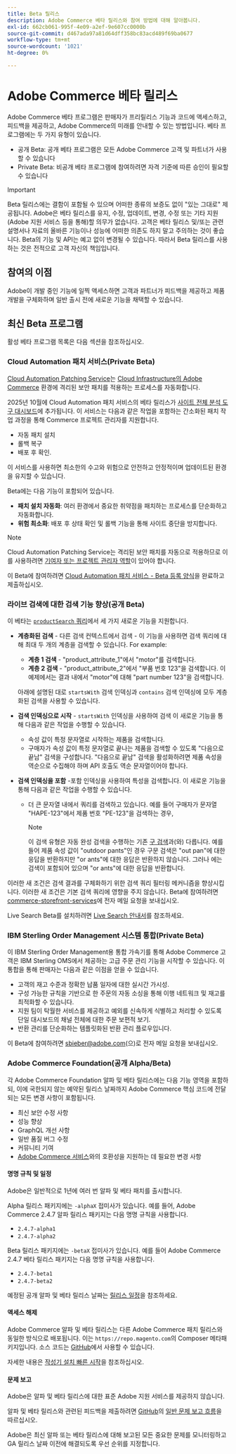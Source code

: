 ```yaml
---
title: Beta 릴리스
description: Adobe Commerce 베타 릴리스와 참여 방법에 대해 알아봅니다.
exl-id: 662cb061-995f-4e09-a2ef-9e607cc0000b
source-git-commit: d467ada97a81d64dff358bc83acd489f69ba0677
workflow-type: tm+mt
source-wordcount: '1021'
ht-degree: 0%

---
```


# Adobe Commerce 베타 릴리스

Adobe Commerce 베타 프로그램은 판매자가 프리릴리스 기능과 코드에 액세스하고, 피드백을 제공하고, Adobe Commerce의 미래를 안내할 수 있는 방법입니다. 베타 프로그램에는 두 가지 유형이 있습니다.

- 공개 Beta: 공개 베타 프로그램은 모든 Adobe Commerce 고객 및 파트너가 사용할 수 있습니다
- Private Beta: 비공개 베타 프로그램에 참여하려면 자격 기준에 따른 승인이 필요할 수 있습니다

>[!IMPORTANT]
>
>Beta 릴리스에는 결함이 포함될 수 있으며 어떠한 종류의 보증도 없이 &quot;있는 그대로&quot; 제공됩니다. Adobe은 베타 릴리스를 유지, 수정, 업데이트, 변경, 수정 또는 기타 지원(Adobe 지원 서비스 등을 통해)할 의무가 없습니다. 고객은 베타 릴리스 및/또는 관련 설명서나 자료의 올바른 기능이나 성능에 어떠한 의존도 하지 말고 주의하는 것이 좋습니다. Beta의 기능 및 API는 예고 없이 변경될 수 있습니다. 따라서 Beta 릴리스를 사용하는 것은 전적으로 고객 자신의 책임입니다.

## 참여의 이점

Adobe이 개발 중인 기능에 일찍 액세스하면 고객과 파트너가 피드백을 제공하고 제품 개발을 구체화하며 일반 출시 전에 새로운 기능을 채택할 수 있습니다.

## 최신 Beta 프로그램

활성 베타 프로그램 목록은 다음 섹션을 참조하십시오.

### Cloud Automation 패치 서비스(Private Beta)

[Cloud Automation Patching Service](../tools/caps-tool/intro.md)는 [Cloud Infrastructure의 Adobe Commerce](https://experienceleague.adobe.com/ko/docs/commerce-on-cloud/user-guide/overview) 환경에 격리된 보안 패치를 적용하는 프로세스를 자동화합니다.

2025년 10월에 Cloud Automation 패치 서비스의 베타 릴리스가 [사이트 전체 분석 도구 대시보드](https://experienceleague.adobe.com/ko/docs/commerce-operations/tools/site-wide-analysis-tool/dashboard)에 추가됩니다. 이 서비스는 다음과 같은 작업을 포함하는 간소화된 패치 작업 과정을 통해 Commerce 프로젝트 관리자를 지원합니다.

- 자동 패치 설치
- 롤백 복구
- 배포 후 확인.

이 서비스를 사용하면 최소한의 수고와 위험으로 안전하고 안정적이며 업데이트된 환경을 유지할 수 있습니다.

Beta에는 다음 기능이 포함되어 있습니다.

- **패치 설치 자동화**: 여러 환경에서 중요한 취약점을 패치하는 프로세스를 단순화하고 자동화합니다.
- **위험 최소화**: 배포 후 상태 확인 및 롤백 기능을 통해 사이트 중단을 방지합니다.

>[!NOTE]
>
>Cloud Automation Patching Service는 격리된 보안 패치를 자동으로 적용하므로 이를 사용하려면 [기여자 또는 프로젝트 관리자 역할](https://experienceleague.adobe.com/ko/docs/commerce-on-cloud/user-guide/project/user-access)이 있어야 합니다.

이 Beta에 참여하려면 [Cloud Automation 패치 서비스 - Beta 등록 양식](https://forms.office.com/r/3Wfxj5nPdB)을 완료하고 제출하십시오.

### 라이브 검색에 대한 검색 기능 향상(공개 Beta)

이 베타는 [`productSearch` 쿼리](https://developer.adobe.com/commerce/webapi/graphql/schema/live-search/queries/product-search/)에서 세 가지 새로운 기능을 지원합니다.

- **계층화된 검색** - 다른 검색 컨텍스트에서 검색 - 이 기능을 사용하면 검색 쿼리에 대해 최대 두 개의 계층을 검색할 수 있습니다. For example:

   - **계층 1 검색** - &quot;product_attribute_1&quot;에서 &quot;motor&quot;를 검색합니다.
   - **계층 2 검색** - &quot;product_attribute_2&quot;에서 &quot;부품 번호 123&quot;을 검색합니다. 이 예제에서는 결과 내에서 &quot;motor&quot;에 대해 &quot;part number 123&quot;을 검색합니다.

  아래에 설명된 대로 `startsWith` 검색 인덱싱과 `contains` 검색 인덱싱에 모두 계층화된 검색을 사용할 수 있습니다.

- **검색 인덱싱으로 시작** - `startsWith` 인덱싱을 사용하여 검색 이 새로운 기능을 통해 다음과 같은 작업을 수행할 수 있습니다.

   - 속성 값이 특정 문자열로 시작하는 제품을 검색합니다.
   - 구매자가 속성 값이 특정 문자열로 끝나는 제품을 검색할 수 있도록 &quot;다음으로 끝남&quot; 검색을 구성합니다. &quot;다음으로 끝남&quot; 검색을 활성화하려면 제품 속성을 역순으로 수집해야 하며 API 호출도 역순 문자열이어야 합니다.

- **검색 인덱싱을 포함** -포함 인덱싱을 사용하여 특성을 검색합니다. 이 새로운 기능을 통해 다음과 같은 작업을 수행할 수 있습니다.

   - 더 큰 문자열 내에서 쿼리를 검색하고 있습니다. 예를 들어 구매자가 문자열 &quot;HAPE-123&quot;에서 제품 번호 &quot;PE-123&quot;을 검색하는 경우,

     >[!NOTE]
     >
     >이 검색 유형은 자동 완성 검색을 수행하는 기존 [구 검색](https://developer.adobe.com/commerce/webapi/graphql/schema/live-search/queries/product-search/)과(와) 다릅니다. 예를 들어 제품 속성 값이 &quot;outdoor pants&quot;인 경우 구문 검색은 &quot;out pan&quot;에 대한 응답을 반환하지만 &quot;or ants&quot;에 대한 응답은 반환하지 않습니다. 그러나 에는 검색이 포함되어 있으며 &quot;or ants&quot;에 대한 응답을 반환합니다.

이러한 새 조건은 검색 결과를 구체화하기 위한 검색 쿼리 필터링 메커니즘을 향상시킵니다. 이러한 새 조건은 기본 검색 쿼리에 영향을 주지 않습니다. Beta에 참여하려면 [commerce-storefront-services](mailto:commerce-storefront-services@adobe.com)에 전자 메일 요청을 보내십시오.

Live Search Beta를 설치하려면 [Live Search 안내서](https://experienceleague.adobe.com/ko/docs/commerce/live-search/install#install-the-live-search-beta)를 참조하세요.

### IBM Sterling Order Management 시스템 통합(Private Beta)

이 IBM Sterling Order Management용 통합 가속기를 통해 Adobe Commerce 고객은 IBM Sterling OMS에서 제공하는 고급 주문 관리 기능을 시작할 수 있습니다. 이 통합을 통해 판매자는 다음과 같은 이점을 얻을 수 있습니다.

- 고객의 재고 수준과 정확한 납품 일자에 대한 실시간 가시성.
- 구성 가능한 규칙을 기반으로 한 주문의 자동 소싱을 통해 이행 네트워크 및 재고를 최적화할 수 있습니다.
- 지원 팀이 탁월한 서비스를 제공하고 예외를 신속하게 식별하고 처리할 수 있도록 단일 대시보드의 채널 전체에 대한 주문 보편적 보기.
- 반환 관리를 단순화하는 템플릿화된 반환 관리 플로우입니다.

이 Beta에 참여하려면 [sbieber@adobe.com](mailto:sbieber@adobe.com)(으)로 전자 메일 요청을 보내십시오.

### Adobe Commerce Foundation(공개 Alpha/Beta)

각 Adobe Commerce Foundation 알파 및 베타 릴리스에는 다음 기능 영역을 포함하되, 이에 국한되지 않는 예약된 릴리스 날짜까지 Adobe Commerce 핵심 코드에 전달되는 모든 변경 사항이 포함됩니다.

- 최신 보안 수정 사항
- 성능 향상
- GraphQL 개선 사항
- 일반 품질 버그 수정
- 커뮤니티 기여
- [Adobe Commerce 서비스](https://experienceleague.adobe.com/ko/docs/commerce/user-guides/home)와의 호환성을 지원하는 데 필요한 변경 사항

#### 명명 규칙 및 일정

Adobe은 일반적으로 1년에 여러 번 알파 및 베타 패치를 출시합니다.

Alpha 릴리스 패키지에는 `-alphaX` 접미사가 있습니다. 예를 들어, Adobe Commerce 2.4.7 알파 릴리스 패키지는 다음 명명 규칙을 사용합니다.

- `2.4.7-alpha1`
- `2.4.7-alpha2`

Beta 릴리스 패키지에는 `-betaX` 접미사가 있습니다. 예를 들어 Adobe Commerce 2.4.7 베타 릴리스 패키지는 다음 명명 규칙을 사용합니다.

- `2.4.7-beta1`
- `2.4.7-beta2`

예정된 공개 알파 및 베타 릴리스 날짜는 [릴리스 일정](schedule.md)을 참조하세요.

#### 액세스 해제

Adobe Commerce 알파 및 베타 릴리스는 다른 Adobe Commerce 패치 릴리스와 동일한 방식으로 배포됩니다. 이는 `https://repo.magento.com`의 Composer 메타패키지입니다. 소스 코드는 [GitHub](https://github.com/magento/magento2)에서 사용할 수 있습니다.

자세한 내용은 [작성기 설치 빠른 시작](../installation/composer.md)을 참조하십시오.

#### 문제 보고

Adobe은 알파 및 베타 릴리스에 대한 표준 Adobe 지원 서비스를 제공하지 않습니다.

알파 및 베타 릴리스와 관련된 피드백을 제출하려면 [GitHub](https://developer.adobe.com/commerce/contributor/guides/code-contributions/)의 [일반 문제 보고 흐름](https://github.com/magento/magento2)을 따르십시오.

Adobe은 최신 알파 또는 베타 릴리스에 대해 보고된 모든 중요한 문제를 모니터링하고 GA 릴리스 날짜 이전에 해결되도록 우선 순위를 지정합니다.
